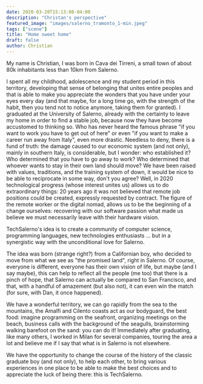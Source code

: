 ```yaml
---
date: 2020-03-20T15:13:08-04:00
description: "Christan's perspective"
featured_image: "images/salerno_tramonto_1-min.jpeg"
tags: ["scene"]
title: "Home sweet home"
draft: false
author: Christian
---
```



My name is Christian, I was born in Cava dei Tirreni, a small town of about 80k inhabitants less than 10km from Salerno.

I spent all my childhood, adolescence and my student period in this territory, developing that sense of belonging that unites entire peoples and that is able to make you appreciate the wonders that you have under your eyes every day (and that maybe, for a long time go, with the strength of the habit, then you tend not to notice anymore, taking them for granted).
I graduated at the University of Salerno, already with the certainty to leave my home in order to find a stable job, because now they have become accustomed to thinking so. Who has never heard the famous phrase "if you want to work you have to get out of here" or even "if you want to make a career run away from Italy", even more drastic. Needless to deny, there is a fund of truth: the damage caused to our economic system (and not only), mainly in southern Italy, is considerable, but I wonder: who established it? Who determined that you have to go away to work? Who determined that whoever wants to stay in their own land should move? We have been raised with values, traditions, and the training system of down, it would be nice to be able to reciprocate in some way, don't you agree? Well, in 2020 technological progress (whose interest unites us) allows us to do extraordinary things: 20 years ago it was not believed that remote job positions could be created, expressly requested by contract. The figure of the remote worker or the digital nomad, allows us to be the beginning of a change ourselves: recovering with our software passion what made us believe we must necessarily leave with their hardware vision.

TechSalerno's idea is to create a community of computer science, programming languages, new technologies enthusiasts ... but in a synergistic way with the unconditional love for Salerno.

The idea was born (strange right?) from a Californian boy, who decided to move from what we see as "the promised land", right in Salerno. Of course, everyone is different, everyone has their own vision of life, but maybe (and I say maybe), this can help to reflect all the people (me too) that there is a pinch of hope, that Salerno can actually be compared to San Francisco, and that, with a handful of amazement (but also not), it can even win the match (for sure, with Dan, it once happened).

We have a wonderful territory, we can go rapidly from the sea to the mountains, the Amalfi and Cilento coasts act as our bodyguard, the best food: imagine programming on the seafront, organizing meetings on the beach, business calls with the background of the seagulls, brainstorming walking barefoot on the sand: you can do it!
Immediately after graduating, like many others, I worked in Milan for several companies, touring the area a lot and believe me if I say that what is in Salerno is not elsewhere.

We have the opportunity to change the course of the history of the classic graduate boy (and not only), to help each other, to bring various experiences in one place to be able to make the best choices and to appreciate the luck of being there: this is TechSalerno.
